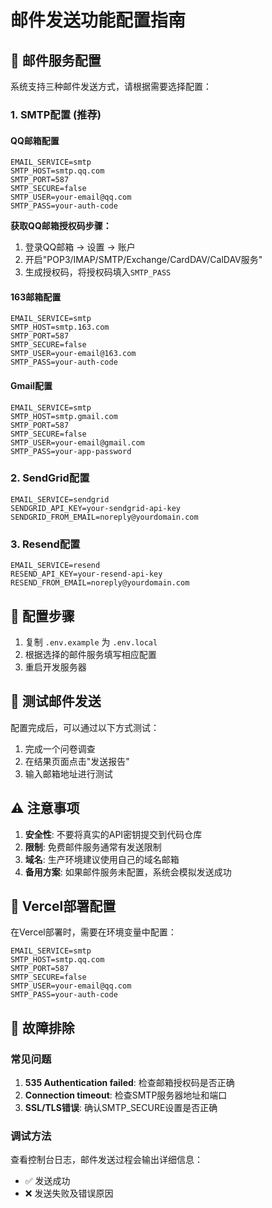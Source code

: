 # 邮件发送功能配置指南

## 📧 邮件服务配置

系统支持三种邮件发送方式，请根据需要选择配置：

### 1. SMTP配置 (推荐)

#### QQ邮箱配置
```env
EMAIL_SERVICE=smtp
SMTP_HOST=smtp.qq.com
SMTP_PORT=587
SMTP_SECURE=false
SMTP_USER=your-email@qq.com
SMTP_PASS=your-auth-code
```

**获取QQ邮箱授权码步骤：**
1. 登录QQ邮箱 → 设置 → 账户
2. 开启"POP3/IMAP/SMTP/Exchange/CardDAV/CalDAV服务"
3. 生成授权码，将授权码填入`SMTP_PASS`

#### 163邮箱配置
```env
EMAIL_SERVICE=smtp
SMTP_HOST=smtp.163.com
SMTP_PORT=587
SMTP_SECURE=false
SMTP_USER=your-email@163.com
SMTP_PASS=your-auth-code
```

#### Gmail配置
```env
EMAIL_SERVICE=smtp
SMTP_HOST=smtp.gmail.com
SMTP_PORT=587
SMTP_SECURE=false
SMTP_USER=your-email@gmail.com
SMTP_PASS=your-app-password
```

### 2. SendGrid配置

```env
EMAIL_SERVICE=sendgrid
SENDGRID_API_KEY=your-sendgrid-api-key
SENDGRID_FROM_EMAIL=noreply@yourdomain.com
```

### 3. Resend配置

```env
EMAIL_SERVICE=resend
RESEND_API_KEY=your-resend-api-key
RESEND_FROM_EMAIL=noreply@yourdomain.com
```

## 🔧 配置步骤

1. 复制 `.env.example` 为 `.env.local`
2. 根据选择的邮件服务填写相应配置
3. 重启开发服务器

## 🧪 测试邮件发送

配置完成后，可以通过以下方式测试：

1. 完成一个问卷调查
2. 在结果页面点击"发送报告"
3. 输入邮箱地址进行测试

## ⚠️ 注意事项

1. **安全性**: 不要将真实的API密钥提交到代码仓库
2. **限制**: 免费邮件服务通常有发送限制
3. **域名**: 生产环境建议使用自己的域名邮箱
4. **备用方案**: 如果邮件服务未配置，系统会模拟发送成功

## 🚀 Vercel部署配置

在Vercel部署时，需要在环境变量中配置：

```
EMAIL_SERVICE=smtp
SMTP_HOST=smtp.qq.com
SMTP_PORT=587
SMTP_SECURE=false
SMTP_USER=your-email@qq.com
SMTP_PASS=your-auth-code
```

## 📝 故障排除

### 常见问题

1. **535 Authentication failed**: 检查邮箱授权码是否正确
2. **Connection timeout**: 检查SMTP服务器地址和端口
3. **SSL/TLS错误**: 确认SMTP_SECURE设置是否正确

### 调试方法

查看控制台日志，邮件发送过程会输出详细信息：
- ✅ 发送成功
- ❌ 发送失败及错误原因
